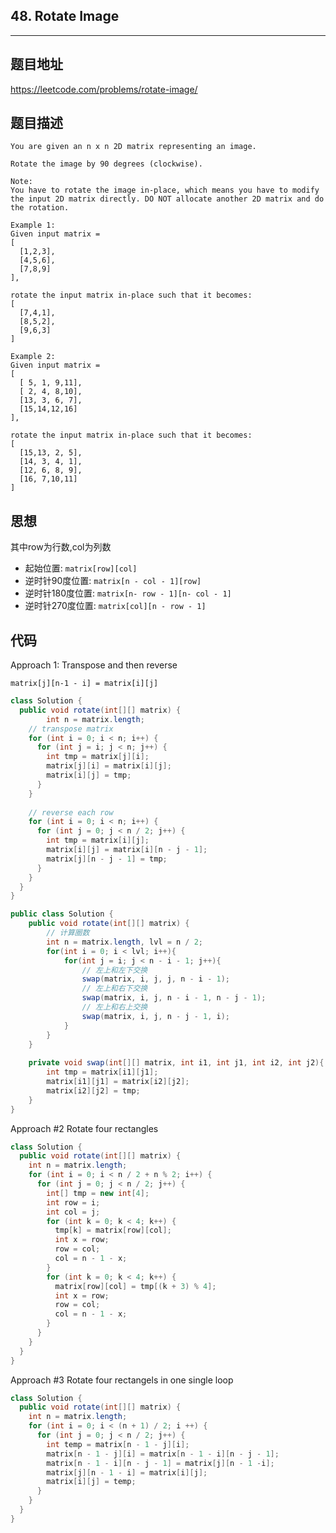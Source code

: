 ## 48. Rotate Image

----
## 题目地址

https://leetcode.com/problems/rotate-image/

## 题目描述
```
You are given an n x n 2D matrix representing an image.

Rotate the image by 90 degrees (clockwise).

Note:
You have to rotate the image in-place, which means you have to modify the input 2D matrix directly. DO NOT allocate another 2D matrix and do the rotation.

Example 1:
Given input matrix = 
[
  [1,2,3],
  [4,5,6],
  [7,8,9]
],

rotate the input matrix in-place such that it becomes:
[
  [7,4,1],
  [8,5,2],
  [9,6,3]
]

Example 2:
Given input matrix =
[
  [ 5, 1, 9,11],
  [ 2, 4, 8,10],
  [13, 3, 6, 7],
  [15,14,12,16]
], 

rotate the input matrix in-place such that it becomes:
[
  [15,13, 2, 5],
  [14, 3, 4, 1],
  [12, 6, 8, 9],
  [16, 7,10,11]
]
```

## 思想

其中row为行数,col为列数

- 起始位置: `matrix[row][col]`
- 逆时针90度位置: `matrix[n - col - 1][row]`
- 逆时针180度位置: `matrix[n- row - 1][n- col - 1]`
- 逆时针270度位置: `matrix[col][n - row - 1]`


## 代码

Approach 1: Transpose and then reverse

`matrix[j][n-1 - i] = matrix[i][j]`

```java
class Solution {
  public void rotate(int[][] matrix) {
		int n = matrix.length;
    // transpose matrix
    for (int i = 0; i < n; i++) {
      for (int j = i; j < n; j++) {
        int tmp = matrix[j][i];
        matrix[j][i] = matrix[i][j];
        matrix[i][j] = tmp;
      }
    }
    
    // reverse each row
    for (int i = 0; i < n; i++) {
      for (int j = 0; j < n / 2; j++) {
        int tmp = matrix[i][j];
        matrix[i][j] = matrix[i][n - j - 1];
        matrix[j][n - j - 1] = tmp;
      }
    }
  }
}
```

```java
public class Solution {
    public void rotate(int[][] matrix) {
        // 计算圈数
        int n = matrix.length, lvl = n / 2;
        for(int i = 0; i < lvl; i++){
            for(int j = i; j < n - i - 1; j++){
                // 左上和左下交换
                swap(matrix, i, j, j, n - i - 1);
                // 左上和右下交换
                swap(matrix, i, j, n - i - 1, n - j - 1);
                // 左上和右上交换
                swap(matrix, i, j, n - j - 1, i);
            }
        }
    }
    
    private void swap(int[][] matrix, int i1, int j1, int i2, int j2){
        int tmp = matrix[i1][j1];
        matrix[i1][j1] = matrix[i2][j2];
        matrix[i2][j2] = tmp;
    }
}
```





Approach #2 Rotate four rectangles

```java
class Solution {
  public void rotate(int[][] matrix) {
    int n = matrix.length;
    for (int i = 0; i < n / 2 + n % 2; i++) {
      for (int j = 0; j < n / 2; j++) {
        int[] tmp = new int[4];
        int row = i;
        int col = j;
        for (int k = 0; k < 4; k++) {
          tmp[k] = matrix[row][col];
          int x = row;
          row = col;
          col = n - 1 - x;
        }
        for (int k = 0; k < 4; k++) {
          matrix[row][col] = tmp[(k + 3) % 4];
          int x = row;
          row = col;
          col = n - 1 - x;
        }
      }
    }
  }
}
```

Approach #3 Rotate four rectangels in one single loop

```java
class Solution {
  public void rotate(int[][] matrix) {
    int n = matrix.length;
    for (int i = 0; i < (n + 1) / 2; i ++) {
      for (int j = 0; j < n / 2; j++) {
        int temp = matrix[n - 1 - j][i];
        matrix[n - 1 - j][i] = matrix[n - 1 - i][n - j - 1];
        matrix[n - 1 - i][n - j - 1] = matrix[j][n - 1 -i];
        matrix[j][n - 1 - i] = matrix[i][j];
        matrix[i][j] = temp;
      }
    }
  }
}
```











